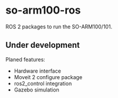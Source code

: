 # so-arm100-ros

ROS 2 packages to run the SO-ARM100/101.

## Under development

Planed features:
- Hardware interface
- Moveit 2 configure package
- ros2_control integration
- Gazebo simulation 
